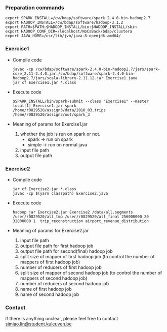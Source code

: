 ### Preparation commands
```shell
export SPARK_INSTALL=/cw/bdap/software/spark-2.4.0-bin-hadoop2.7
export HADOOP_INSTALL=/cw/bdap/software/hadoop-3.1.2
export PATH=$PATH:$HADOOP_INSTALL/bin:$HADOOP_INSTALL/sbin
export HADOOP_CONF_DIR=/localhost/NoCsBack/bdap/clustera
export JAVA_HOME=/usr/lib/jvm/java-8-openjdk-amd64/
```



### Exercise1

- Compile code
  ```shell
  javac -cp /cw/bdap/software/spark-2.4.0-bin-hadoop2.7/jars/spark-core_2.11-2.4.0.jar:/cw/bdap/software/spark-2.4.0-bin-hadoop2.7/jars/scala-library-2.11.12.jar Exercise1.java
  jar cf Exercise1.jar *.class
  ```

- Execute code

  ```shell
  $SPARK_INSTALL/bin/spark-submit --class "Exercise1" --master local[1] Exercise1.jar spark /home/r0829520/assign3/data/2010_03.trips  /home/r0829520/assign3/out/spark_3
  ```

- Meaning of params for Exercise1.jar
  1. whether the job is run on spark or not. 
     - spark -> run on spark
     - simple -> run on normal java
  2. input file path
  3. output file path

### Exercise2

- Compile code
  ```shell
  jar cf Exercise2.jar *.class
  javac -cp $(yarn classpath) Exercise2.java
  ```

- Execute code

  ```shell
  hadoop jar Exercise2.jar Exercise2 /data/all.segments /user/r0829520/all_tmp /user/r0829520/all_final 256000000 20 32000000 1  trip_reconstruction airport_revenue_distribution
  ```

- Meaning of params for Exercise2.jar
  1. input file path
  2. output file path for first hadoop job
  3. output file path for second(final) hadoop job
  4. split size of mapper of first hadoop job (to control the number of mappers of first hadoop job)
  5. number of reducers of first hadoop job
  6. split size of mapper of second hadoop job (to control the number of mappers of second hadoop job)
  7. number of reducers of second hadoop job
  8. name of first hadoop job
  9. name of second hadoop job



### Contact 

If there is anything unclear, please feel free to contact simiao.lin@student.kuleuven.be